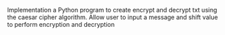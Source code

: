 Implementation a Python program to create encrypt and decrypt txt using the caesar cipher algorithm. Allow user to input a message and shift value to perform encryption and decryption
